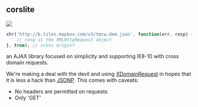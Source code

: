 ## corslite

[![](https://ci.testling.com/mapbox/corslite.png)](https://ci.testling.com/mapbox/corslite)

```js
xhr('http://b.tiles.mapbox.com/v3/tmcw.dem.json', function(err, resp) {
    // resp is the XMLHttpRequest object
}, true); // cross origin?
```

an AJAX library focused on simplicity and supporting IE8-10 with cross domain
requests.

We're making a deal with the devil and using [XDomainRequest](http://bit.ly/XTxZet)
in hopes that it is less a hack than [JSONP](http://en.wikipedia.org/wiki/JSONP).
This comes with caveats:

* No headers are permitted on requests
* Only 'GET'

